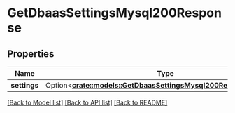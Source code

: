 # GetDbaasSettingsMysql200Response

## Properties

Name | Type | Description | Notes
------------ | ------------- | ------------- | -------------
**settings** | Option<[**crate::models::GetDbaasSettingsMysql200ResponseSettings**](get_dbaas_settings_mysql_200_response_settings.md)> |  | [optional]

[[Back to Model list]](../README.md#documentation-for-models) [[Back to API list]](../README.md#documentation-for-api-endpoints) [[Back to README]](../README.md)


